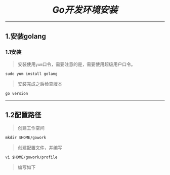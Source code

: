# <center>*_Go开发环境安装_*<center>

---------------------

## 1.安装golang
### 1.1安装
> 安装使用`yum`口令，需要注意的是，需要使用超级用户口令。

```
sudo yum install golang
```
> 安装完成之后检查版本

```
go version
```

[]("http://www.lofter.com/dashboard/#")

-------------

## 1.2配置路径
> 创建工作空间

```
mkdir $HOME/gowork
```

> 创建配置文件，并编写

```
vi $HOME/gowork/profile
```

> 编写如下

[]("")

